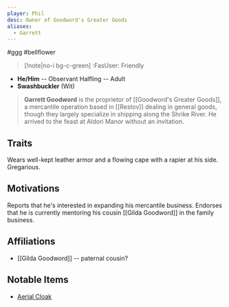 ```yaml
---
player: Phil
desc: Owner of Goodword's Greater Goods
aliases:
  - Garrett
---
```

#ggg #bellflower
>[!note|no-i bg-c-green] :FasUser: Friendly

- **He/Him** -- Observant Halfling -- Adult
- **Swashbuckler** (Wit)

>**Garrett Goodword** is the proprietor of [[Goodword's Greater Goods]], a mercantile operation based in [[Restov]] dealing in general goods, though they largely specialize in shipping along the Shrike River. He arrived to the feast at Aldori Manor without an invitation.

## Traits
Wears well-kept leather armor and a flowing cape with a rapier at his side. Gregarious.

## Motivations
Reports that he's interested in expanding his mercantile business. Endorses that he is currently mentoring his cousin [[Gilda Goodword]] in the family business.

## Affiliations
- [[Gilda Goodword]] -- paternal cousin?

## Notable Items
- [Aerial Cloak](https://2e.aonprd.com/Equipment.aspx?ID=2575)